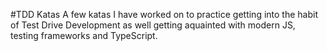 #TDD Katas
A few katas I have worked on to practice getting into the habit of Test Drive Development as well getting aquainted with modern JS, testing frameworks and TypeScript.